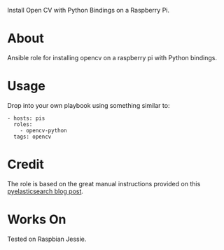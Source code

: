 
Install Open CV with Python Bindings on a Raspberry Pi.

# About

Ansible role for installing opencv on a raspberry pi with Python bindings.

# Usage

Drop into your own playbook using something similar to:

    - hosts: pis
      roles:
        - opencv-python
      tags: opencv

# Credit

The role is based on the great manual instructions provided on this [pyelasticsearch blog post](http://www.pyimagesearch.com/2015/10/26/how-to-install-opencv-3-on-raspbian-jessie/).

# Works On

Tested on Raspbian Jessie.
